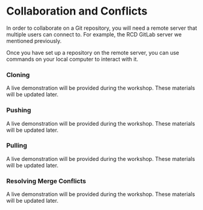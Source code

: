 # Collaboration and Conflicts

In order to collaborate on a Git repository, you will need a remote server that
multiple users can connect to. For example, the RCD GitLab server we mentioned
previously.

Once you have set up a repository on the remote server, you can use commands on
your local computer to interact with it.

### Cloning

A live demonstration will be provided during the workshop. These materials will
be updated later.

### Pushing

A live demonstration will be provided during the workshop. These materials will
be updated later.

### Pulling

A live demonstration will be provided during the workshop. These materials will
be updated later.

### Resolving Merge Conflicts

A live demonstration will be provided during the workshop. These materials will
be updated later.
